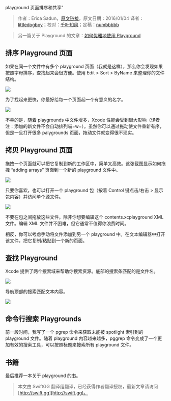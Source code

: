 playground 页面排序和共享"

> 作者：Erica Sadun，[原文链接](http://ericasadun.com/2016/01/04/sorting-and-sharing-playground-pages/)，原文日期：2016/01/04
> 译者：[littledogboy](undefined)；校对：[千叶知风](http://weibo.com/xiaoxxiao)；定稿：[numbbbbb](https://github.com/numbbbbb)
  









> 另一篇关于 Playground 的文章：[如何优雅地使用 Playground](http://www.swiftyper.com/playground-advance-usage/)

## 排序 Playground 页面

如果在同一个文件中有多个 playground 页面（我就是这样），那么你会发现如果按照字母排序，查找起来会很方便。使用 Edit > Sort > ByName 来整理你的文件结构。


![](http://swift.gg/img/articles/sorting-and-sharing-playground-pages/Screen-Shot-2016-01-04-at-10.07.27-AM.png1454637017.2610323)

为了找起来更快，你最好给每一个页面起一个有意义的名字。

![](http://swift.gg/img/articles/sorting-and-sharing-playground-pages/Screen-Shot-2016-01-04-at-10.08.16-AM.png1454637018.4517174)

不幸的是，随着 playgrounds 中文件增多，Xcode 性能会受到很大影响（译者注：添加的新文件不会自动排列喵=w=）。虽然你可以通过拖动使文件重新有序，但是一旦打开很多 palygrounds 页面，拖动文件就变得很不现实。

## 拷贝 Playground 页面

拖拽一个页面就可以把它复制到新的工作区中，简单又高效。这张截图显示如何拖拽 “adding arrays” 页面到一个新的 playground 文件中。

![](http://swift.gg/img/articles/sorting-and-sharing-playground-pages/Screen-Shot-2016-01-04-at-10.18.15-AM.png1454637019.1361122)

只要你喜欢，也可以打开一个 playground 包（按着 Control 键点击/右击 > 显示包内容）并访问单个源文件。

![](http://swift.gg/img/articles/sorting-and-sharing-playground-pages/Screen-Shot-2016-01-04-at-10.22.04-AM.png1454637020.1251123)

不要在包之间拖放这些文件，除非你想要编辑这个 contents.xcplayground XML 文件。编辑 XML 文件并不困难，但它通常不值得你浪费时间。

相反，你可以考虑手动将文件添加到另一个 playground 中。在文本编辑器中打开该文件，把它复制/粘贴到一个新的页面。

## 查找 Playground

Xcode 提供了两个搜索域来帮助你搜索资源。底部的搜索条匹配的是文件名。

![](http://swift.gg/img/articles/sorting-and-sharing-playground-pages/Screen-Shot-2016-01-04-at-10.15.09-AM.png1454637020.6394622)

导航顶部的搜索匹配文本内容。

![](http://swift.gg/img/articles/sorting-and-sharing-playground-pages/Screen-Shot-2016-01-04-at-10.13.47-AM.png1454637021.0549808)

## 命令行搜索 Playgrounds

前一段时间，我写了一个 pgrep 命令来获取未能被 spotlight 索引到的 playground 文件。随着 playground 内容越来越多，pggrep 命令变成了一个更加有效的搜索工具，可以按照标题来搜索所有 playground 文件。

## 书籍

最后推荐一本关于 playground 的[书](https://itunes.apple.com/us/book/playground-secrets-power-tips/id982838034?mt=11)。
> 本文由 SwiftGG 翻译组翻译，已经获得作者翻译授权，最新文章请访问 [http://swift.gg](http://swift.gg)。